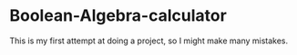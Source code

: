# Boolean-Algebra-calculator
This is my first attempt at doing a project, so I might make many mistakes.
